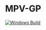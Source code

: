 # MPV-GP
[![Windows Build](https://github.com/faojdoai324234s/MPV-GP/actions/workflows/build_win.yml/badge.svg)](https://github.com/faojdoai324234s/MPV-GP/actions/workflows/build_win.yml)
